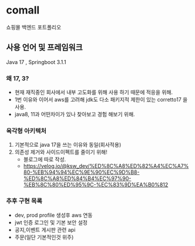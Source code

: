# comall
쇼핑몰 백엔드 포트폴리오

## 사용 언어 및 프레임워크

Java 17 , Springboot 3.1.1

### 왜 17, 3?

- 현재 재직중인 회사에서 내부 고도화를 위해 사용 하기 때문에 적응을 위해.<br/>
- 1번 이유와 이어서 aws를 고려해 jdk도 다소 패키지적 제한이 있는 corretto17 을 사용.<br/>
- java8, 11과 어떤차이가 있나 찾아보고 경험 해보기 위해.




### 육각형 아키텍처

1. 기본적으로 java 17을 쓰는 이유와 동일(회사적용)
2. 의존성 제거와 사이드이펙트를 줄이기 위해!
    - 블로그에 따로 작성.
    - https://velog.io/@ksw_dev/%ED%8C%A8%ED%82%A4%EC%A7%80-%EB%94%94%EC%9E%90%EC%9D%B8-%ED%8C%A8%ED%84%B4%EC%97%90-%EB%8C%80%ED%95%9C-%EC%83%9D%EA%B0%812

### 추후 구현 목록
- dev, prod profile 생성후 aws 연동 
- jwt 인증 로그인 및 기본 보안 설정
- 공지,이벤트 게시판 관련 api
- 주문(일단 기본적인것 위주)
